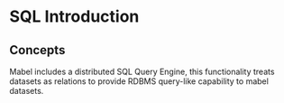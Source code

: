 # SQL Introduction

## Concepts

Mabel includes a distributed SQL Query Engine, this functionality treats datasets as
relations to provide RDBMS query-like capability to mabel datasets.